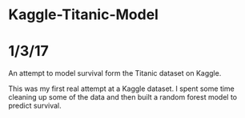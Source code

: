 # Kaggle-Titanic-Model
# 1/3/17

An attempt to model survival form the Titanic dataset on Kaggle.

This was my first real attempt at a Kaggle dataset. I spent some time cleaning up some of the data and then built a random forest model to predict survival.
